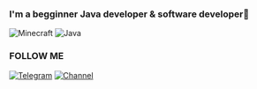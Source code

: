 ### I'm a begginner Java developer & software developer👋
![Minecraft](https://img.shields.io/static/v1?label=Minecraft&message=Plugins&color=<COLOR>)
![Java](https://img.shields.io/static/v1?label=Java&message=Development&color=<COLOR>?style=for-the-badge)

### FOLLOW ME
[![Telegram](https://img.shields.io/static/v1?label=My&message=Telegram&color=?style=for-the-badge&logo=telegram)](https://t.me/AltDemono)
[![Channel](https://img.shields.io/static/v1?label=Telegram&message=Blog&color=?style=for-the-badge&logo=telegram)](https://t.me/alt_Blog)
